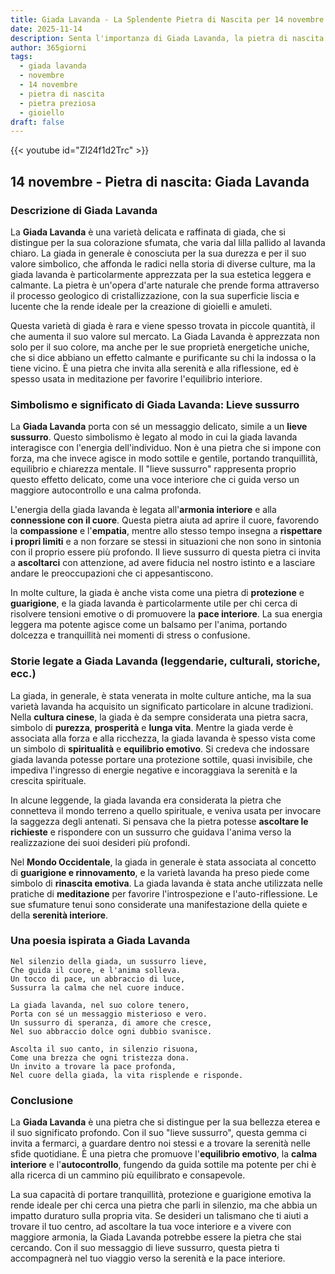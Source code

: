 ```yaml
---
title: Giada Lavanda - La Splendente Pietra di Nascita per 14 novembre
date: 2025-11-14
description: Senta l'importanza di Giada Lavanda, la pietra di nascita di 14 novembre che simboleggia Lieve sussurro. Lasci che la sua bellezza e il suo significato illuminino la sua giornata.
author: 365giorni
tags:
  - giada lavanda
  - novembre
  - 14 novembre
  - pietra di nascita
  - pietra preziosa
  - gioiello
draft: false
---
```


{{< youtube id="ZI24f1d2Trc" >}}

## 14 novembre - Pietra di nascita: Giada Lavanda

### Descrizione di Giada Lavanda

La **Giada Lavanda** è una varietà delicata e raffinata di giada, che si distingue per la sua colorazione sfumata, che varia dal lilla pallido al lavanda chiaro. La giada in generale è conosciuta per la sua durezza e per il suo valore simbolico, che affonda le radici nella storia di diverse culture, ma la giada lavanda è particolarmente apprezzata per la sua estetica leggera e calmante. La pietra è un'opera d'arte naturale che prende forma attraverso il processo geologico di cristallizzazione, con la sua superficie liscia e lucente che la rende ideale per la creazione di gioielli e amuleti.

Questa varietà di giada è rara e viene spesso trovata in piccole quantità, il che aumenta il suo valore sul mercato. La Giada Lavanda è apprezzata non solo per il suo colore, ma anche per le sue proprietà energetiche uniche, che si dice abbiano un effetto calmante e purificante su chi la indossa o la tiene vicino. È una pietra che invita alla serenità e alla riflessione, ed è spesso usata in meditazione per favorire l'equilibrio interiore.

### Simbolismo e significato di Giada Lavanda: Lieve sussurro

La **Giada Lavanda** porta con sé un messaggio delicato, simile a un **lieve sussurro**. Questo simbolismo è legato al modo in cui la giada lavanda interagisce con l'energia dell'individuo. Non è una pietra che si impone con forza, ma che invece agisce in modo sottile e gentile, portando tranquillità, equilibrio e chiarezza mentale. Il "lieve sussurro" rappresenta proprio questo effetto delicato, come una voce interiore che ci guida verso un maggiore autocontrollo e una calma profonda.

L'energia della giada lavanda è legata all'**armonia interiore** e alla **connessione con il cuore**. Questa pietra aiuta ad aprire il cuore, favorendo la **compassione** e l'**empatia**, mentre allo stesso tempo insegna a **rispettare i propri limiti** e a non forzare se stessi in situazioni che non sono in sintonia con il proprio essere più profondo. Il lieve sussurro di questa pietra ci invita a **ascoltarci** con attenzione, ad avere fiducia nel nostro istinto e a lasciare andare le preoccupazioni che ci appesantiscono.

In molte culture, la giada è anche vista come una pietra di **protezione** e **guarigione**, e la giada lavanda è particolarmente utile per chi cerca di risolvere tensioni emotive o di promuovere la **pace interiore**. La sua energia leggera ma potente agisce come un balsamo per l'anima, portando dolcezza e tranquillità nei momenti di stress o confusione.

### Storie legate a Giada Lavanda (leggendarie, culturali, storiche, ecc.)

La giada, in generale, è stata venerata in molte culture antiche, ma la sua varietà lavanda ha acquisito un significato particolare in alcune tradizioni. Nella **cultura cinese**, la giada è da sempre considerata una pietra sacra, simbolo di **purezza**, **prosperità** e **lunga vita**. Mentre la giada verde è associata alla forza e alla ricchezza, la giada lavanda è spesso vista come un simbolo di **spiritualità** e **equilibrio emotivo**. Si credeva che indossare giada lavanda potesse portare una protezione sottile, quasi invisibile, che impediva l'ingresso di energie negative e incoraggiava la serenità e la crescita spirituale.

In alcune leggende, la giada lavanda era considerata la pietra che connetteva il mondo terreno a quello spirituale, e veniva usata per invocare la saggezza degli antenati. Si pensava che la pietra potesse **ascoltare le richieste** e rispondere con un sussurro che guidava l'anima verso la realizzazione dei suoi desideri più profondi.

Nel **Mondo Occidentale**, la giada in generale è stata associata al concetto di **guarigione e rinnovamento**, e la varietà lavanda ha preso piede come simbolo di **rinascita emotiva**. La giada lavanda è stata anche utilizzata nelle pratiche di **meditazione** per favorire l'introspezione e l'auto-riflessione. Le sue sfumature tenui sono considerate una manifestazione della quiete e della **serenità interiore**.

### Una poesia ispirata a Giada Lavanda

```
Nel silenzio della giada, un sussurro lieve,
Che guida il cuore, e l'anima solleva.
Un tocco di pace, un abbraccio di luce,
Sussurra la calma che nel cuore induce.

La giada lavanda, nel suo colore tenero,
Porta con sé un messaggio misterioso e vero.
Un sussurro di speranza, di amore che cresce,
Nel suo abbraccio dolce ogni dubbio svanisce.

Ascolta il suo canto, in silenzio risuona,
Come una brezza che ogni tristezza dona.
Un invito a trovare la pace profonda,
Nel cuore della giada, la vita risplende e risponde.
```

### Conclusione

La **Giada Lavanda** è una pietra che si distingue per la sua bellezza eterea e il suo significato profondo. Con il suo "lieve sussurro", questa gemma ci invita a fermarci, a guardare dentro noi stessi e a trovare la serenità nelle sfide quotidiane. È una pietra che promuove l'**equilibrio emotivo**, la **calma interiore** e l'**autocontrollo**, fungendo da guida sottile ma potente per chi è alla ricerca di un cammino più equilibrato e consapevole.

La sua capacità di portare tranquillità, protezione e guarigione emotiva la rende ideale per chi cerca una pietra che parli in silenzio, ma che abbia un impatto duraturo sulla propria vita. Se desideri un talismano che ti aiuti a trovare il tuo centro, ad ascoltare la tua voce interiore e a vivere con maggiore armonia, la Giada Lavanda potrebbe essere la pietra che stai cercando. Con il suo messaggio di lieve sussurro, questa pietra ti accompagnerà nel tuo viaggio verso la serenità e la pace interiore.